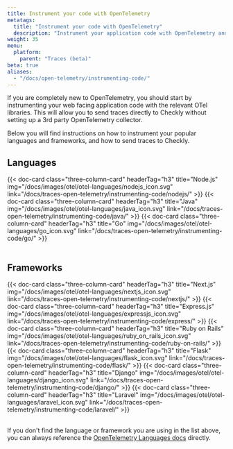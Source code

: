 ```yaml
---
title: Instrument your code with OpenTelemetry
metatags:
  title: "Instrument your code with OpenTelemetry"
  description: "Instrument your application code with OpenTelemetry and send traces to Checkly."
weight: 35
menu:
  platform:
    parent: "Traces (beta)"
beta: true
aliases:
  - "/docs/open-telemetry/instrumenting-code/"
---
```


If you are completely new to OpenTelemetry, you should start by instrumenting your web facing application code with the 
relevant OTel libraries. This will allow you to send traces directly to Checkly without setting up a 3rd party OpenTelemetry collector.
<!--more-->
Below you will find instructions on how to instrument your popular languages and frameworks, and how to send traces to Checkly.

## Languages

<div class="cards-list">
{{< doc-card
	class="three-column-card"
	headerTag="h3"
	title="Node.js"
	img="/docs/images/otel/otel-languages/nodejs_icon.svg"
	link="/docs/traces-open-telemetry/instrumenting-code/nodejs/"
>}}
{{< doc-card
	class="three-column-card"
	headerTag="h3"
	title="Java"
	img="/docs/images/otel/otel-languages/java_icon.svg"
	link="/docs/traces-open-telemetry/instrumenting-code/java/"
>}}
{{< doc-card
	class="three-column-card"
	headerTag="h3"
	title="Go"
	img="/docs/images/otel/otel-languages/go_icon.svg"
	link="/docs/traces-open-telemetry/instrumenting-code/go/"
>}}
</div>
<br>

## Frameworks

<div class="cards-list">
{{< doc-card
	class="three-column-card"
	headerTag="h3"
	title="Next.js"
	img="/docs/images/otel/otel-languages/nextjs_icon.svg"
	link="/docs/traces-open-telemetry/instrumenting-code/nextjs/"
>}}
{{< doc-card
	class="three-column-card"
	headerTag="h3"
	title="Express.js"
	img="/docs/images/otel/otel-languages/expressjs_icon.svg"
	link="/docs/traces-open-telemetry/instrumenting-code/express/"
>}}
{{< doc-card
	class="three-column-card"
	headerTag="h3"
	title="Ruby on Rails"
	img="/docs/images/otel/otel-languages/ruby_on_rails_icon.svg"
	link="/docs/traces-open-telemetry/instrumenting-code/ruby-on-rails/"
>}}
</div>
<div class="cards-list">
{{< doc-card
	class="three-column-card"
	headerTag="h3"
	title="Flask"
	img="/docs/images/otel/otel-languages/flask_icon.svg"
	link="/docs/traces-open-telemetry/instrumenting-code/flask/"
>}}
{{< doc-card
	class="three-column-card"
	headerTag="h3"
	title="Django"
	img="/docs/images/otel/otel-languages/django_icon.svg"
	link="/docs/traces-open-telemetry/instrumenting-code/django/"
>}}
{{< doc-card
	class="three-column-card"
	headerTag="h3"
	title="Laravel"
	img="/docs/images/otel/otel-languages/laravel_icon.svg"
	link="/docs/traces-open-telemetry/instrumenting-code/laravel/"
>}}
</div>
<br>

If you don't find the language or framework you are using in the list above, you can always reference the
[OpenTelemetry Languages docs](https://opentelemetry.io/docs/languages/) directly.
